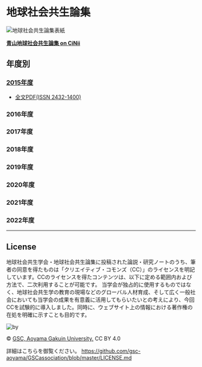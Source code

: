 # 地球社会共生論集
![地球社会共生論集表紙](https://cloud.githubusercontent.com/assets/416977/15894284/05bb03de-2dc0-11e6-8518-1b0a9ff8401d.png)

**[青山地球社会共生論集 on CiNii](https://ci.nii.ac.jp/ncid/AA12752326)**


## 年度別
### [2015年度](https://github.com/gsc-aoyama/GSCassociation/tree/master/2015)
 * [全文PDF(ISSN 2432-1400)](https://github.com/gsc-aoyama/GSCassociation/blob/master/2015/%E5%9C%B0%E7%90%83%E7%A4%BE%E4%BC%9A%E5%85%B1%E7%94%9F%E8%AB%96%E9%9B%86%20%E5%89%B5%E5%88%8A%E5%8F%B7.pdf)
### 2016年度
### 2017年度
### 2018年度
### 2019年度
### 2020年度
### 2021年度
### 2022年度

---

## License
地球社会共生学会・地球社会共生論集に投稿された論説・研究ノートのうち、筆者の同意を得たものは「クリエイティブ・コモンズ（CC）」のライセンスを明記しています。CCのライセンスを得たコンテンツは、以下に定める範囲内および方法で、二次利用することが可能です。 当学会が独占的に使用するものではなく、地球社会共生学の教育の現場などのグローバル人材育成、そして広く一般社会においても当学会の成果を有意義に活用してもらいたいとの考えにより、今回CCを試験的に導入しました。同時に、ウェブサイト上の情報における著作権の在処を明確に示すことも目的です。

![by](https://cloud.githubusercontent.com/assets/416977/24732870/da23585c-1aae-11e7-8f1a-ebfc5ce8fb75.png)

© [GSC, Aoyama Gakuin University.](https://github.com/gsc-aoyama) CC BY 4.0

詳細はこちらを御覧ください。
<https://github.com/gsc-aoyama/GSCassociation/blob/master/LICENSE.md>
